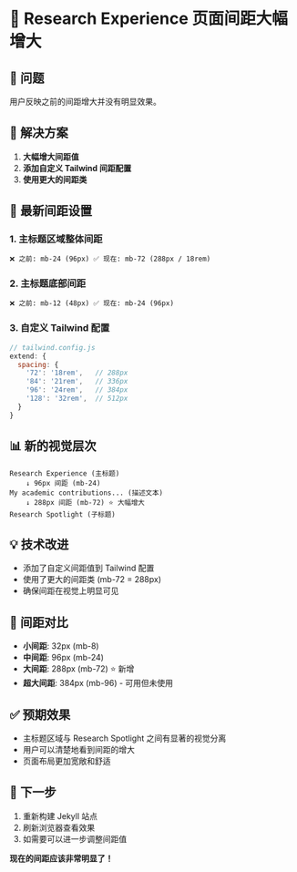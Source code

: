 # 🔧 Research Experience 页面间距大幅增大

## 🎯 问题

用户反映之前的间距增大并没有明显效果。

## 🚀 解决方案

1. **大幅增大间距值**
2. **添加自定义 Tailwind 间距配置**
3. **使用更大的间距类**

## 📏 最新间距设置

### 1. 主标题区域整体间距

```html
❌ 之前: mb-24 (96px) ✅ 现在: mb-72 (288px / 18rem)
```

### 2. 主标题底部间距

```html
❌ 之前: mb-12 (48px) ✅ 现在: mb-24 (96px)
```

### 3. 自定义 Tailwind 配置

```javascript
// tailwind.config.js
extend: {
  spacing: {
    '72': '18rem',   // 288px
    '84': '21rem',   // 336px
    '96': '24rem',   // 384px
    '128': '32rem',  // 512px
  }
}
```

## 📊 新的视觉层次

```
Research Experience (主标题)
    ↓ 96px 间距 (mb-24)
My academic contributions... (描述文本)
    ↓ 288px 间距 (mb-72) ⭐ 大幅增大
Research Spotlight (子标题)
```

## 💡 技术改进

- 添加了自定义间距值到 Tailwind 配置
- 使用了更大的间距类 (mb-72 = 288px)
- 确保间距在视觉上明显可见

## 🎨 间距对比

- **小间距**: 32px (mb-8)
- **中间距**: 96px (mb-24)
- **大间距**: 288px (mb-72) ⭐ 新增
- **超大间距**: 384px (mb-96) - 可用但未使用

## ✅ 预期效果

- 主标题区域与 Research Spotlight 之间有显著的视觉分离
- 用户可以清楚地看到间距的增大
- 页面布局更加宽敞和舒适

## 🔄 下一步

1. 重新构建 Jekyll 站点
2. 刷新浏览器查看效果
3. 如需要可以进一步调整间距值

**现在的间距应该非常明显了！**
